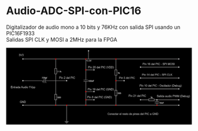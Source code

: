 # Audio-ADC-SPI-con-PIC16
Digitalizador de audio mono a 10 bits y 76KHz con salida SPI usando un PIC16F1933  
Salidas SPI CLK y MOSI a 2MHz para la FPGA  
  
![ESQUEMA](Esquema.png)
